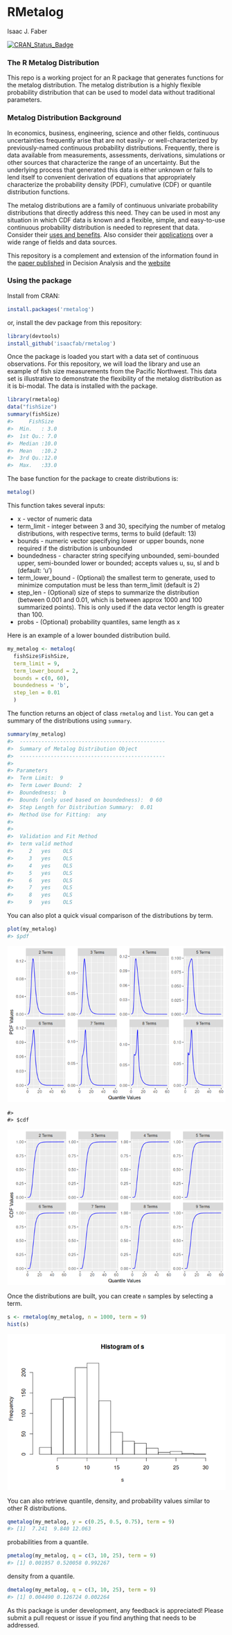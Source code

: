 RMetalog
================
Isaac J. Faber

<!-- README.md is generated from README.Rmd. Please edit that file -->

[![CRAN\_Status\_Badge](http://www.r-pkg.org/badges/version/rmetalog)](http://cran.r-project.org/package=rmetalog)

### The R Metalog Distribution

This repo is a working project for an R package that generates functions
for the metalog distribution. The metalog distribution is a highly
flexible probability distribution that can be used to model data without
traditional parameters.

### Metalog Distribution Background

In economics, business, engineering, science and other fields,
continuous uncertainties frequently arise that are not easily- or
well-characterized by previously-named continuous probability
distributions. Frequently, there is data available from measurements,
assessments, derivations, simulations or other sources that characterize
the range of an uncertainty. But the underlying process that generated
this data is either unknown or fails to lend itself to convenient
derivation of equations that appropriately characterize the probability
density (PDF), cumulative (CDF) or quantile distribution functions.

The metalog distributions are a family of continuous univariate
probability distributions that directly address this need. They can be
used in most any situation in which CDF data is known and a flexible,
simple, and easy-to-use continuous probability distribution is needed to
represent that data. Consider their [uses and
benefits](http://www.metalogdistributions.com/usesbenefits.html). Also
consider their
[applications](http://www.metalogdistributions.com/applicationsdata.html)
over a wide range of fields and data sources.

This repository is a complement and extension of the information found
in the [paper
published](http://pubsonline.informs.org/doi/abs/10.1287/deca.2016.0338)
in Decision Analysis and the
[website](http://www.metalogdistributions.com/)

### Using the package

Install from CRAN:

``` r
install.packages('rmetalog')
```

or, install the dev package from this repository:

``` r
library(devtools)
install_github('isaacfab/rmetalog')
```

Once the package is loaded you start with a data set of continuous
observations. For this repository, we will load the library and use an
example of fish size measurements from the Pacific Northwest. This data
set is illustrative to demonstrate the flexibility of the metalog
distribution as it is bi-modal. The data is installed with the package.

``` r
library(rmetalog)
data("fishSize")
summary(fishSize)
#>     FishSize   
#>  Min.   : 3.0  
#>  1st Qu.: 7.0  
#>  Median :10.0  
#>  Mean   :10.2  
#>  3rd Qu.:12.0  
#>  Max.   :33.0
```

The base function for the package to create distributions is:

``` r
metalog()
```

This function takes several inputs:

  - x - vector of numeric data
  - term\_limit - integer between 3 and 30, specifying the number of
    metalog distributions, with respective terms, terms to build
    (default: 13)
  - bounds - numeric vector specifying lower or upper bounds, none
    required if the distribution is unbounded
  - boundedness - character string specifying unbounded, semi-bounded
    upper, semi-bounded lower or bounded; accepts values u, su, sl and b
    (default: ‘u’)
  - term\_lower\_bound - (Optional) the smallest term to generate, used
    to minimize computation must be less than term\_limit (default is 2)
  - step\_len - (Optional) size of steps to summarize the distribution
    (between 0.001 and 0.01, which is between approx 1000 and 100
    summarized points). This is only used if the data vector length is
    greater than 100.
  - probs - (Optional) probability quantiles, same length as x

Here is an example of a lower bounded distribution build.

``` r
my_metalog <- metalog(
  fishSize$FishSize,
  term_limit = 9,
  term_lower_bound = 2,
  bounds = c(0, 60),
  boundedness = 'b',
  step_len = 0.01
  )
```

The function returns an object of class `rmetalog` and `list`. You can
get a summary of the distributions using `summary`.

``` r
summary(my_metalog)
#>  -----------------------------------------------
#>  Summary of Metalog Distribution Object
#>  -----------------------------------------------
#>  
#> Parameters
#>  Term Limit:  9 
#>  Term Lower Bound:  2 
#>  Boundedness:  b 
#>  Bounds (only used based on boundedness):  0 60 
#>  Step Length for Distribution Summary:  0.01 
#>  Method Use for Fitting:  any 
#>  
#> 
#>  Validation and Fit Method
#>  term valid method
#>     2   yes    OLS
#>     3   yes    OLS
#>     4   yes    OLS
#>     5   yes    OLS
#>     6   yes    OLS
#>     7   yes    OLS
#>     8   yes    OLS
#>     9   yes    OLS
```

You can also plot a quick visual comparison of the distributions by
term.

``` r
plot(my_metalog)
#> $pdf
```

![](man/figures/README-unnamed-chunk-8-1.png)<!-- -->

    #> 
    #> $cdf

![](man/figures/README-unnamed-chunk-8-2.png)<!-- -->

Once the distributions are built, you can create `n` samples by
selecting a term.

``` r
s <- rmetalog(my_metalog, n = 1000, term = 9)
hist(s)
```

![](man/figures/README-unnamed-chunk-9-1.png)<!-- -->

You can also retrieve quantile, density, and probability values similar
to other R distributions.

``` r
qmetalog(my_metalog, y = c(0.25, 0.5, 0.75), term = 9)
#> [1]  7.241  9.840 12.063
```

probabilities from a quantile.

``` r
pmetalog(my_metalog, q = c(3, 10, 25), term = 9)
#> [1] 0.001957 0.520058 0.992267
```

density from a quantile.

``` r
dmetalog(my_metalog, q = c(3, 10, 25), term = 9)
#> [1] 0.004490 0.126724 0.002264
```

As this package is under development, any feedback is appreciated\!
Please submit a pull request or issue if you find anything that needs to
be addressed.
